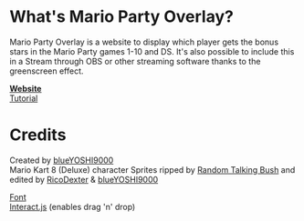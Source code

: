 # What's Mario Party Overlay?
Mario Party Overlay is a website to display which player gets the bonus stars in the Mario Party games 1-10 and DS. It's also possible to include this in a Stream through OBS or other streaming software thanks to the greenscreen effect.  

**[Website](https://blueyoshi9000.github.io/MarioPartyOverlay/)**   
[Tutorial](https://github.com/blueYOSHI9000/MarioPartyOverlay/wiki)

# Credits
Created by [blueYOSHI9000](https://www.twitter.com/blueyoshi9000)  
Mario Kart 8 (Deluxe) character Sprites ripped by [Random Talking Bush](https://twitter.com/RandomTBush) and edited by [RicoDexter](https://twitter.com/Der_RicoDexter) & [blueYOSHI9000](https://www.twitter.com/blueyoshi9000)

[Font](https://www.freepremiumfonts.com/free-font/new-super-mario-font-mario-party-9.aspx)  
[Interact.js](http://interactjs.io/) (enables drag 'n' drop)
